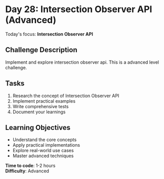 # Day 28: Intersection Observer API (Advanced)

Today's focus: **Intersection Observer API**

## Challenge Description
Implement and explore intersection observer api. This is a advanced level challenge.

## Tasks
1. Research the concept of Intersection Observer API
2. Implement practical examples
3. Write comprehensive tests
4. Document your learnings

## Learning Objectives
- Understand the core concepts
- Apply practical implementations
- Explore real-world use cases
- Master advanced techniques

**Time to code**: 1-2 hours  
**Difficulty**: Advanced